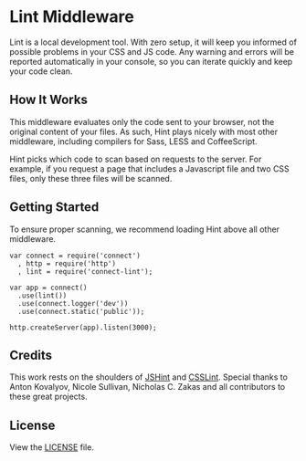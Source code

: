 # Lint Middleware

  Lint is a local development tool. With zero setup, it will keep
  you informed of possible problems in your CSS and JS code. 
  Any warning and errors will be reported automatically in your console,
  so you can iterate quickly and keep your code clean.
  

## How It Works

  This middleware evaluates only the code sent to your browser, 
  not the original content of your files. 
  As such, Hint plays nicely with most other middleware, including 
  compilers for Sass, LESS and CoffeeScript.

  Hint picks which code to scan based on requests to the server. For example, 
  if you request a page that includes a Javascript file 
  and two CSS files, only these three files will be scanned.

## Getting Started

  To ensure proper scanning, we recommend loading Hint above all other 
  middleware.

    var connect = require('connect')
      , http = require('http')
      , lint = require('connect-lint');

    var app = connect()
      .use(lint())
      .use(connect.logger('dev'))
      .use(connect.static('public'));

    http.createServer(app).listen(3000);


## Credits

This work rests on the shoulders of [JSHint](https://github.com/jshint/jshint/) and [CSSLint](https://github.com/stubbornella/csslint). Special thanks to Anton Kovalyov, Nicole Sullivan, Nicholas C. Zakas and all contributors to these great projects.

## License

View the [LICENSE](https://github.com/modelj/connect-hint/blob/master/LICENSE) file.
 